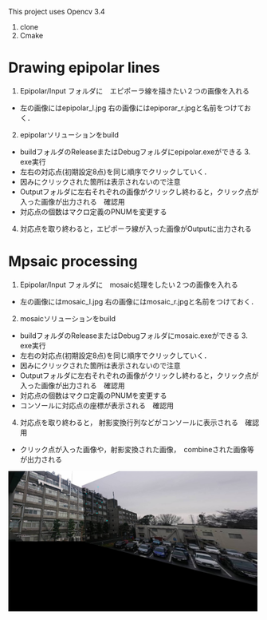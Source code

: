 This project uses Opencv 3.4
1. clone
2. Cmake

# Drawing epipolar lines
1. Epipolar/Input フォルダに　エピポーラ線を描きたい２つの画像を入れる
  - 左の画像にはepipolar_l.jpg 右の画像にはepiporar_r.jpgと名前をつけておく．
2. epipolarソリューションをbuild
  - buildフォルダのReleaseまたはDebugフォルダにepipolar.exeができる
3.　exe実行
  - 左右の対応点(初期設定8点)を同じ順序でクリックしていく．　
  - 因みにクリックされた箇所は表示されないので注意
  - Outputフォルダに左右それぞれの画像がクリックし終わると，クリック点が入った画像が出力される　確認用
  - 対応点の個数はマクロ定義のPNUMを変更する
4. 対応点を取り終わると，エピポーラ線が入った画像がOutputに出力される

# Mpsaic processing
1. Epipolar/Input フォルダに　mosaic処理をしたい２つの画像を入れる
  - 左の画像にはmosaic_l.jpg 右の画像にはmosaic_r.jpgと名前をつけておく．
2. mosaicソリューションをbuild
  - buildフォルダのReleaseまたはDebugフォルダにmosaic.exeができる
3.　exe実行
  - 左右の対応点(初期設定8点)を同じ順序でクリックしていく．　
  - 因みにクリックされた箇所は表示されないので注意
  - Outputフォルダに左右それぞれの画像がクリックし終わると，クリック点が入った画像が出力される　確認用
  - 対応点の個数はマクロ定義のPNUMを変更する
  - コンソールに対応点の座標が表示される　確認用
4. 対応点を取り終わると， 射影変換行列などがコンソールに表示される　確認用
  - クリック点が入った画像や，射影変換された画像，　combineされた画像等が出力される
<img width="500" alt="スクリーンショット 2020-04-12 22.52.41.png" src="https://github.com/ReinaIshikawa/EpipolarGeometry/blob/master/Epipolar/Output/combined.jpg">
